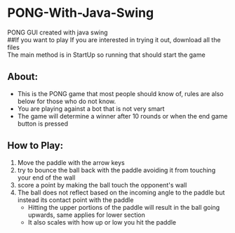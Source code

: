 # PONG-With-Java-Swing
PONG GUI created with java swing\
##If you want to play
If you are interested in trying it out, download all the files\
The main method is in StartUp so running that should start the game

## About:
* This is the PONG game that most people should know of, rules are also below for those who do not know.
* You are playing against a bot that is not very smart
* The game will determine a winner after 10 rounds or when the end game button is pressed

## How to Play:
1. Move the paddle with the arrow keys
2. try to bounce the ball back with the paddle avoiding it from touching your end of the wall
3. score a point by making the ball touch the opponent's wall
4. The ball does not reflect based on the incoming angle to the paddle but instead its contact point with the paddle
    - Hitting the upper portions of the paddle will result in the ball going upwards, same applies for lower section
    - It also scales with how up or low you hit the paddle
